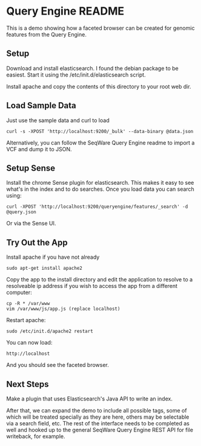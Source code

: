 # Query Engine README

This is a demo showing how a faceted browser can be created for genomic features from the Query Engine.

## Setup

Download and install elasticsearch.  I found the debian package to be easiest.  Start it using the /etc/init.d/elasticsearch script.

Install apache and copy the contents of this directory to your root web dir.

## Load Sample Data

Just use the sample data and curl to load

    curl -s -XPOST 'http://localhost:9200/_bulk' --data-binary @data.json

Alternatively, you can follow the SeqWare Query Engine readme to import a VCF and dump it to JSON. 

## Setup Sense

Install the chrome Sense plugin for elasticsearch. This makes it easy to see what's in the index and to do searches.  Once you load data you can search using:

    curl -XPOST 'http://localhost:9200/queryengine/features/_search' -d @query.json

Or via the Sense UI.

## Try Out the App

Install apache if you have not already
 
    sudo apt-get install apache2

Copy the app to the install directory and edit the application to resolve to a resolveable ip address if you wish to access the app from a different computer:

    cp -R * /var/www
    vim /var/www/js/app.js (replace localhost)

Restart apache:

    sudo /etc/init.d/apache2 restart

You can now load:

    http://localhost

And you should see the faceted browser.

## Next Steps

Make a plugin that uses Elasticsearch's Java API to write an index.

After that, we can expand the demo to include all possible tags, some of which will be treated specially as they are here, others may be selectable via a search field, etc.  The rest of the interface needs to be completed as well and hooked up to the general SeqWare Query Engine REST API for file writeback, for example.

